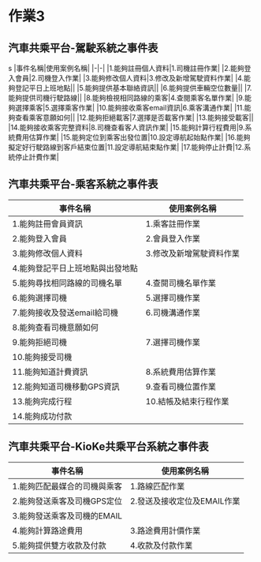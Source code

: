 # 作業3
## 汽車共乘平台-駕駛系統之事件表
s
|事件名稱|使用案例名稱|
|-|-|
|1.能夠註冊個人資料|1.司機註冊作業|
|2.能夠登入會員|2.司機登入作業|
|3.能夠修改個人資料|3.修改及新增駕駛資料作業|
|4.能夠登記平日上班地點||
|5.能夠提供基本聯絡資訊||
|6.能夠提供車輛空位數量||
|7.能夠提供司機行駛路線||
|8.能夠檢視相同路線的乘客|4.查閱乘客名單作業|
|9.能夠選擇乘客|5.選擇乘客作業|
|10.能夠接收乘客email資訊|6.乘客溝通作業|
|11.能夠查看乘客意願如何||
|12.能夠拒絕載客|7.選擇是否載客作業|
|13.能夠接受載客||
|14.能夠接收乘客完整資料|8.司機查看客人資訊作業|
|15.能夠計算行程費用|9.系統費用估算作業|
|15.能夠定位到乘客出發位置|10.設定導航起始點作業|
|16.能夠擬定好行駛路線到客戶結束位置|11.設定導航結束點作業|
|17.能夠停止計費|12.系統停止計費作業|



## 汽車共乘平台-乘客系統之事件表
|事件名稱|使用案例名稱|
|-----|-----|
|1.能夠註冊會員資訊|1.乘客註冊作業|
|2.能夠登入會員|2.會員登入作業|
|3.能夠修改個人資料|3.修改及新增駕駛資料作業|
|4.能夠登記平日上班地點與出發地點||
|5.能夠尋找相同路線的司機名單|4.查閱司機名單作業|
|6.能夠選擇司機|5.選擇司機作業|
|7.能夠接收及發送email給司機|6.司機溝通作業|
|8.能夠查看司機意願如何||
|9.能夠拒絕司機|7.選擇司機作業|
|10.能夠接受司機||
|11.能夠知道計費資訊|8.系統費用估算作業|
|12.能夠知道司機移動GPS資訊|9.查看司機位置作業|
|13.能夠完成行程|10.結帳及結束行程作業|
|14.能夠成功付款||

## 汽車共乘平台-KioKe共乘平台系統之事件表
|事件名稱|使用案例名稱|
|-----|-----|
|1.能夠匹配最媒合的司機與乘客|1.路線匹配作業|
|2.能夠發送乘客及司機GPS定位|2.發送及接收定位及EMAIL作業|
|3.能夠發送乘客及司機的EMAIL||
|4.能夠計算路途費用|3.路途費用計價作業|
|5.能夠提供雙方收款及付款|4.收款及付款作業|